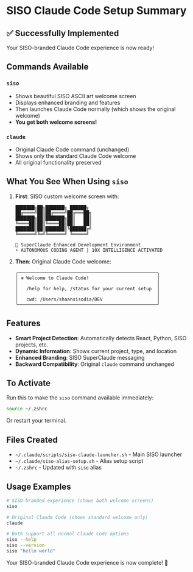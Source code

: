 # SISO Claude Code Setup Summary

## ✅ Successfully Implemented

Your SISO-branded Claude Code experience is now ready!

## Commands Available

### `siso` 
- Shows beautiful SISO ASCII art welcome screen
- Displays enhanced branding and features
- Then launches Claude Code normally (which shows the original welcome)
- **You get both welcome screens!**

### `claude` 
- Original Claude Code command (unchanged)
- Shows only the standard Claude Code welcome
- All original functionality preserved

## What You See When Using `siso`

1. **First**: SISO custom welcome screen with:
   ```
   ███████╗██╗███████╗ ██████╗
   ██╔════╝██║██╔════╝██╔═══██╗
   ███████╗██║███████╗██║   ██║
   ╚════██║██║╚════██║██║   ██║
   ███████║██║███████║╚██████╔╝
   ╚══════╝╚═╝╚══════╝ ╚═════╝
   
   🚀 SuperClaude Enhanced Development Environment
   ⚡ AUTONOMOUS CODING AGENT | 10X INTELLIGENCE ACTIVATED
   ```

2. **Then**: Original Claude Code welcome:
   ```
   ╭───────────────────────────────────────────────────╮
   │ ✻ Welcome to Claude Code!                         │
   │                                                   │
   │   /help for help, /status for your current setup  │
   │                                                   │
   │   cwd: /Users/shaansisodia/DEV                    │
   ╰───────────────────────────────────────────────────╯
   ```

## Features

- **Smart Project Detection**: Automatically detects React, Python, SISO projects, etc.
- **Dynamic Information**: Shows current project, type, and location
- **Enhanced Branding**: SISO SuperClaude messaging
- **Backward Compatibility**: Original `claude` command unchanged

## To Activate

Run this to make the `siso` command available immediately:

```bash
source ~/.zshrc
```

Or restart your terminal.

## Files Created

- `~/.claude/scripts/siso-claude-launcher.sh` - Main SISO launcher
- `~/.claude/siso-alias-setup.sh` - Alias setup script
- `~/.zshrc` - Updated with `siso` alias

## Usage Examples

```bash
# SISO-branded experience (shows both welcome screens)
siso

# Original Claude Code (shows standard welcome only)  
claude

# Both support all normal Claude Code options
siso --help
siso --version
siso "hello world"
```

Your SISO-branded Claude Code experience is now complete! 🚀